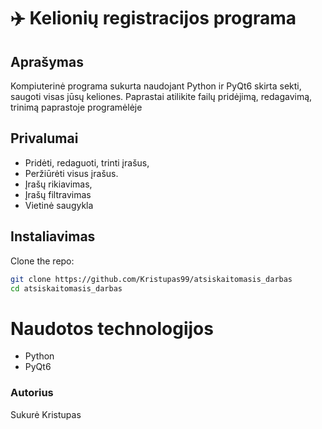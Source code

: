 # ✈️ Kelionių registracijos programa

## Aprašymas
Kompiuterinė programa sukurta naudojant Python ir PyQt6 skirta sekti, saugoti visas jūsų keliones. Paprastai atilikite failų pridėjimą, redagavimą, trinimą paprastoje programėlėje

## Privalumai
- Pridėti, redaguoti, trinti įrašus,
- Peržiūrėti visus įrašus.
- Įrašų rikiavimas,
- Įrašų filtravimas
- Vietinė saugykla 

## Instaliavimas
Clone the repo:
   ```bash
   git clone https://github.com/Kristupas99/atsiskaitomasis_darbas
   cd atsiskaitomasis_darbas
```

# Naudotos technologijos
- Python
- PyQt6

### Autorius 
Sukurė Kristupas